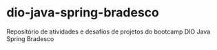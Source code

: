 # dio-java-spring-bradesco
Repositório de atividades e desafios de projetos do bootcamp DIO Java Spring Bradesco

